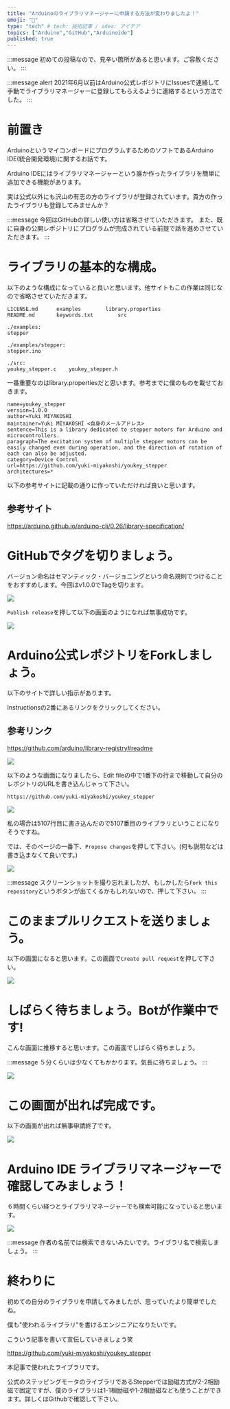 ```yaml
---
title: "Arduinoのライブラリマネージャーに申請する方法が変わりましたよ！"
emoji: "📝"
type: "tech" # tech: 技術記事 / idea: アイデア
topics: ["Arduino","GitHub","Arduinoide"]
published: true
---
```

:::message
初めての投稿なので、見辛い箇所があると思います。ご容赦ください。
:::

:::message alert
2021年6月以前はArduino公式レポジトリにIssuesで連絡して手動でライブラリマネージャーに登録してもらえるように連絡するという方法でした。
:::
# 前置き

ArduinoというマイコンボードにプログラムするためのソフトであるArduino IDE(統合開発環境)に関するお話です。

Arduino IDEにはライブラリマネージャーという誰か作ったライブラリを簡単に追加できる機能があります。

実は公式以外にも沢山の有志の方のライブラリが登録されています。貴方の作ったライブラリも登録してみませんか？

:::message
今回はGitHubの詳しい使い方は省略させていただきます。
また、既に自身の公開レポジトリにプログラムが完成されている前提で話を進めさせていただきます。
:::

# ライブラリの基本的な構成。

以下のような構成になっていると良いと思います。他サイトもこの作業は同じなので省略させていただきます。

```
LICENSE.md		examples		library.properties
README.md		keywords.txt		src

./examples:
stepper

./examples/stepper:
stepper.ino

./src:
youkey_stepper.c	youkey_stepper.h
```

一番重要なのはlibrary.propertiesだと思います。参考までに僕のものを載せておきます。

```:library.properties
name=youkey_stepper
version=1.0.0
author=Yuki MIYAKOSHI
maintainer=Yuki MIYAKOSHI <自身のメールアドレス>
sentence=This is a library dedicated to stepper motors for Arduino and microcontrollers.
paragraph=The excitation system of multiple stepper motors can be easily changed even during operation, and the direction of rotation of each can also be adjusted.
category=Device Control
url=https://github.com/yuki-miyakoshi/youkey_stepper
architectures=*

```

以下の参考サイトに記載の通りに作っていただければ良いと思います。

## 参考サイト
https://arduino.github.io/arduino-cli/0.26/library-specification/

# GitHubでタグを切りましょう。

バージョン命名はセマンティック・バージョニングという命名規則でつけることをおすすめします。今回はv1.0.0でTagを切ります。

![](/images/adding-arduino-library/image20220819163308_001.png)

`Publish release`を押して以下の画面のようになれば無事成功です。

![](/images/adding-arduino-library/image20220819163308_003.png)

# Arduino公式レポジトリをForkしましょう。 

以下のサイトで詳しい指示があります。

Instructionsの2番にあるリンクをクリックしてください。

## 参考リンク
https://github.com/arduino/library-registry#readme

![](/images/adding-arduino-library/image20220819163308_004.png)

以下のような画面になりましたら、Edit fileの中で1番下の行まで移動して自分のレポジトリのURLを書き込んじゃって下さい。

```:私のレポジトリのURL
https://github.com/yuki-miyakoshi/youkey_stepper
```

![](/images/adding-arduino-library/image20220819163308_005.png)

私の場合は5107行目に書き込んだので5107番目のライブラリということになりそうですね。

では、そのページの一番下、`Propose changes`を押して下さい。(何も説明などは書き込まなくて良いです。)

![](/images/adding-arduino-library/image20220819173634_001.png)

:::message
スクリーンショットを撮り忘れましたが、もしかしたら`Fork this repository`というボタンが出てくるかもしれないので、押して下さい。
:::

# このままプルリクエストを送りましょう。

以下の画面になると思います。この画面で`Create pull request`を押して下さい。

![](/images/adding-arduino-library/image20220819163308_006.png)

# しばらく待ちましょう。Botが作業中です!

こんな画面に推移すると思います。この画面でしばらく待ちましょう。

:::message
５分くらいは少なくてもかかります。気長に待ちましょう。
:::

![](/images/adding-arduino-library/image20220819163308_008.png)

# この画面が出れば完成です。

以下の画面が出れば無事申請終了です。

![](/images/adding-arduino-library/image20220819163308_002.png)

# Arduino IDE ライブラリマネージャーで確認してみましょう！

６時間くらい経つとライブラリマネージャーでも検索可能になっていると思います。

![](/images/adding-arduino-library/image20220819163308_009.png)

:::message
作者の名前では検索できないみたいです。ライブラリ名で検索しましょう。
:::

# 終わりに

初めての自分のライブラリを申請してみましたが、思っていたより簡単でしたね。

僕も"使われるライブラリ"を書けるエンジニアになりたいです。

こういう記事を書いて宣伝していきましょう笑

https://github.com/yuki-miyakoshi/youkey_stepper

本記事で使われたライブラリです。

公式のステッピングモータのライブラリであるStepperでは励磁方式が2-2相励磁で固定ですが、僕のライブラリは1-1相励磁や1-2相励磁なども使うことができます。詳しくはGithubで確認して下さい。